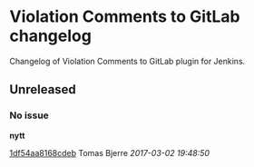 # Violation Comments to GitLab changelog
Changelog of Violation Comments to GitLab plugin for Jenkins.
## Unreleased
### No issue

**nytt**


[1df54aa8168cdeb](https://github.com/repos/jenkinsci/violation-comments-to-gitlab-plugin/1df54aa8168cdebd79a7b4a2a9e759e57dd62c19) Tomas Bjerre *2017-03-02 19:48:50*


